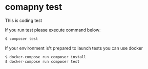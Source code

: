 # comapny test

This is coding test

If you run test please execute command below:

```bash
$ composer test
```

If your environment is't prepared to launch tests you can use docker

```bash
$ docker-compose run composer install
$ docker-compose run composer test
```
